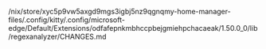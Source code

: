 /nix/store/xyc5p9vw5axgd9mgs3igbj5nz9qgnqmy-home-manager-files/.config/kitty/.config/microsoft-edge/Default/Extensions/odfafepnkmbhccpbejgmiehpchacaeak/1.50.0_0/lib/regexanalyzer/CHANGES.md